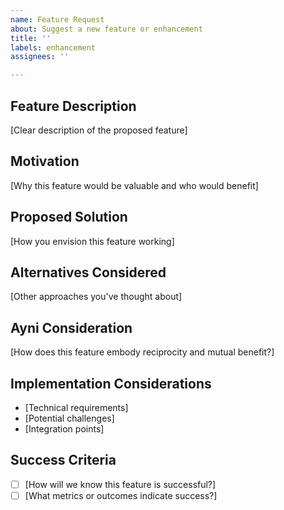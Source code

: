 ```yaml
---
name: Feature Request
about: Suggest a new feature or enhancement
title: ''
labels: enhancement
assignees: ''

---
```


## Feature Description
[Clear description of the proposed feature]

## Motivation
[Why this feature would be valuable and who would benefit]

## Proposed Solution
[How you envision this feature working]

## Alternatives Considered
[Other approaches you've thought about]

## Ayni Consideration
[How does this feature embody reciprocity and mutual benefit?]

## Implementation Considerations
- [Technical requirements]
- [Potential challenges]
- [Integration points]

## Success Criteria
- [ ] [How will we know this feature is successful?]
- [ ] [What metrics or outcomes indicate success?]
